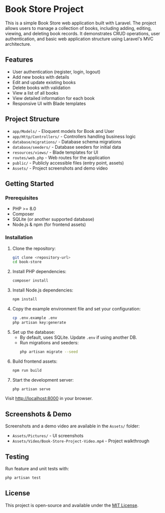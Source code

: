 # Book Store Project

This is a simple Book Store web application built with Laravel. The project allows users to manage a collection of books, including adding, editing, viewing, and deleting book records. It demonstrates CRUD operations, user authentication, and basic web application structure using Laravel's MVC architecture.

## Features

- User authentication (register, login, logout)
- Add new books with details
- Edit and update existing books
- Delete books with validation
- View a list of all books
- View detailed information for each book
- Responsive UI with Blade templates

## Project Structure

- `app/Models/` - Eloquent models for Book and User
- `app/Http/Controllers/` - Controllers handling business logic
- `database/migrations/` - Database schema migrations
- `database/seeders/` - Database seeders for initial data
- `resources/views/` - Blade templates for UI
- `routes/web.php` - Web routes for the application
- `public/` - Publicly accessible files (entry point, assets)
- `Assets/` - Project screenshots and demo video

## Getting Started

### Prerequisites
- PHP >= 8.0
- Composer
- SQLite (or another supported database)
- Node.js & npm (for frontend assets)

### Installation

1. Clone the repository:
   ```sh
   git clone <repository-url>
   cd book-store
   ```
2. Install PHP dependencies:
   ```sh
   composer install
   ```
3. Install Node.js dependencies:
   ```sh
   npm install
   ```
4. Copy the example environment file and set your configuration:
   ```sh
   cp .env.example .env
   php artisan key:generate
   ```
5. Set up the database:
   - By default, uses SQLite. Update `.env` if using another DB.
   - Run migrations and seeders:
     ```sh
     php artisan migrate --seed
     ```
6. Build frontend assets:
   ```sh
   npm run build
   ```
7. Start the development server:
   ```sh
   php artisan serve
   ```

Visit [http://localhost:8000](http://localhost:8000) in your browser.

## Screenshots & Demo

Screenshots and a demo video are available in the `Assets/` folder:
- `Assets/Pictures/` - UI screenshots
- `Assets/Video/Book-Store-Project-Video.mp4` - Project walkthrough

## Testing

Run feature and unit tests with:
```sh
php artisan test
```

## License

This project is open-source and available under the [MIT License](LICENSE).
